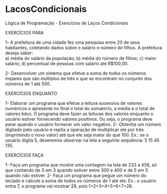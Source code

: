 # LacosCondicionais
Lógica de Programação - Exercícios de Laços Condicionais


EXERCÍCIOS PARA

1- A prefeitura de uma cidade fez uma pesquisa entre 20 de seus habitantes, coletando dados sobre o salário e número de filhos. A prefeitura deseja saber:   
a) média do salário da população; 
b) média do número de filhos; 
c) maior salário; 
d) percentual de pessoas com salário até R$100,00.  

2- Desenvolver um sistema que efetue a soma de todos os números ímpares que são  múltiplos de três e que se encontram no conjunto dos números de 1 até 500.


EXERCÍCIOS ENQUANTO

1- Elaborar um programa que efetue a leitura sucessiva de valores numéricos e apresente no final o total do somatório, a média e o total de valores lidos. O programa deve fazer as leituras dos valores enquanto o usuário estiver fornecendo valores positivos. Ou seja, o programa deve parar quando o usuário fornecer um valor negativo.
2- Obtenha um número digitado pelo usuário e repita a operação de multiplicar ele por três  (imprimindo o novo valor) até que ele seja maior do que 100. Ex.: se o usuário digita 5,  deveremos observar na tela a seguinte sequência: 5 15 45 135.

EXERCÍCIOS FAÇA

1- Faça um programa que mostre uma contagem na tela de 233 a 456, só que contando de 3 em 3 quando estiver entre 300 e 400 e de 5 em 5 quando não estiver.
2- Faça um programa que pegue um número do teclado e calcule a soma de todos os números  de 1 até ele. Ex.: o usuário entra 7, o programa vai mostrar 28, pois  1+2+3+4+5+6+7=28.

